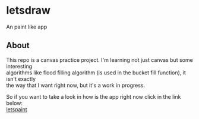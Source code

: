 # letsdraw
An paint like app

## About

This repo is a canvas practice project. I'm learning not just canvas but some interesting<br/>algorithms like flood filling algorithm (is used in the bucket fill function), it isn't exactly <br/>the way that I want right now, but it's a work in progress.<br/>

So if you want to take a look in how is the app right now click in the link below: <br/>
[letspaint](https://gabriellima77.github.io/letsdraw/)